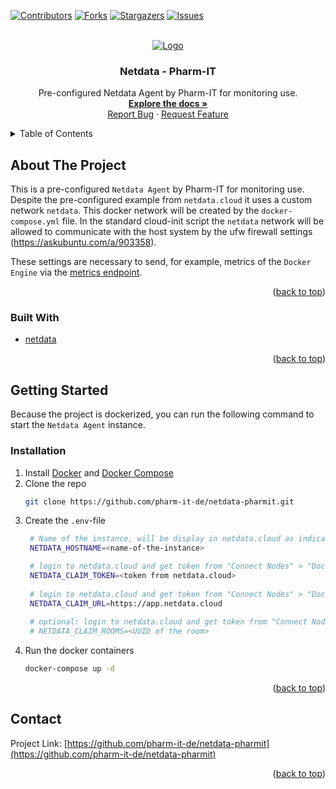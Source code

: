 <div id="top"></div>

<!-- PROJECT SHIELDS -->
<!--
*** I'm using markdown "reference style" links for readability.
*** Reference links are enclosed in brackets [ ] instead of parentheses ( ).
*** See the bottom of this document for the declaration of the reference variables
*** for contributors-url, forks-url, etc. This is an optional, concise syntax you may use.
*** https://www.markdownguide.org/basic-syntax/#reference-style-links
-->
[![Contributors][contributors-shield]][contributors-url]
[![Forks][forks-shield]][forks-url]
[![Stargazers][stars-shield]][stars-url]
[![Issues][issues-shield]][issues-url]



<!-- PROJECT LOGO -->
<br />
<div align="center">
  <a href="https://github.com/pharm-it-de/netdata-pharmit">
    <img src="https://user-images.githubusercontent.com/1153921/95268672-a3665100-07ec-11eb-8078-db619486d6ad.png" alt="Logo">
  </a>

<h3 align="center">Netdata - Pharm-IT</h3>

  <p align="center">
    Pre-configured Netdata Agent by Pharm-IT for monitoring use.
    <br />
    <a href="https://learn.netdata.cloud/docs/"><strong>Explore the docs »</strong></a>
    <br />
    <a href="https://github.com/pharm-it-de/netdata-pharmit/issues">Report Bug</a>
    ·
    <a href="https://github.com/pharm-it-de/netdata-pharmit/issues">Request Feature</a>
  </p>
</div>



<!-- TABLE OF CONTENTS -->
<details>
  <summary>Table of Contents</summary>
  <ol>
    <li>
      <a href="#about-the-project">About The Project</a>
      <ul>
        <li><a href="#built-with">Built With</a></li>
      </ul>
    </li>
    <li>
      <a href="#getting-started">Getting Started</a>
      <ul>
        <li><a href="#installation">Installation</a></li>
      </ul>
    </li>
  </ol>
</details>



<!-- ABOUT THE PROJECT -->
## About The Project

This is a pre-configured `Netdata Agent` by Pharm-IT for monitoring use. Despite the pre-configured example from `netdata.cloud` it uses a custom network `netdata`. This docker network will be created by the `docker-compose.yml` file. In the standard cloud-init script the `netdata` network will be allowed to communicate with the host system by the ufw firewall settings (https://askubuntu.com/a/903358).

These settings are necessary to send, for example, metrics of the `Docker Engine` via the [metrics endpoint](https://docs.docker.com/config/daemon/prometheus/).

<p align="right">(<a href="#top">back to top</a>)</p>



### Built With

* [netdata](https://www.netdata.cloud/)

<p align="right">(<a href="#top">back to top</a>)</p>



<!-- GETTING STARTED -->
## Getting Started

Because the project is dockerized, you can run the following command to start the `Netdata Agent` instance.

### Installation

1. Install [Docker](https://docs.docker.com/engine/install/) and [Docker Compose](https://docs.docker.com/compose/install/)
2. Clone the repo
   ```sh
   git clone https://github.com/pharm-it-de/netdata-pharmit.git
   ```
3. Create the `.env`-file
   ```sh
    # Name of the instance, will be display in netdata.cloud as indicator
    NETDATA_HOSTNAME=<name-of-the-instance>

    # login to netdata.cloud and get token from "Connect Nodes" > "Docker" > "NETDATA_CLAIM_TOKEN"
    NETDATA_CLAIM_TOKEN=<token from netdata.cloud>
    
    # login to netdata.cloud and get token from "Connect Nodes" > "Docker" > "NETDATA_CLAIM_URL"
    NETDATA_CLAIM_URL=https://app.netdata.cloud
    
    # optional: login to netdata.cloud and get token from "Connect Nodes" > "Docker" > "NETDATA_CLAIM_ROOMS"
    # NETDATA_CLAIM_ROOMS=<UUID of the room>
   ```
4. Run the docker containers
   ```sh
   docker-compose up -d
   ```

<p align="right">(<a href="#top">back to top</a>)</p>


<!-- CONTACT -->
## Contact

Project Link: [https://github.com/pharm-it-de/netdata-pharmit](https://github.com/pharm-it-de/netdata-pharmit)

<p align="right">(<a href="#top">back to top</a>)</p>


<!-- MARKDOWN LINKS & IMAGES -->
<!-- https://www.markdownguide.org/basic-syntax/#reference-style-links -->
[contributors-shield]: https://img.shields.io/github/contributors/pharm-it-de/netdata-pharmit.svg?style=for-the-badge
[contributors-url]: https://github.com/pharm-it-de/netdata-pharmit/graphs/contributors
[forks-shield]: https://img.shields.io/github/forks/pharm-it-de/netdata-pharmit.svg?style=for-the-badge
[forks-url]: https://github.com/pharm-it-de/netdata-pharmit/network/members
[stars-shield]: https://img.shields.io/github/stars/pharm-it-de/netdata-pharmit.svg?style=for-the-badge
[stars-url]: https://github.com/pharm-it-de/netdata-pharmit/stargazers
[issues-shield]: https://img.shields.io/github/issues/pharm-it-de/netdata-pharmit.svg?style=for-the-badge
[issues-url]: https://github.com/pharm-it-de/netdata-pharmit/issues
[license-shield]: https://img.shields.io/github/license/pharm-it-de/netdata-pharmit.svg?style=for-the-badge
[license-url]: https://github.com/pharm-it-de/netdata-pharmit/blob/master/LICENSE.txt
[linkedin-shield]: https://img.shields.io/badge/-LinkedIn-black.svg?style=for-the-badge&logo=linkedin&colorB=555
[linkedin-url]: https://www.linkedin.com/company/pharm-it-de
